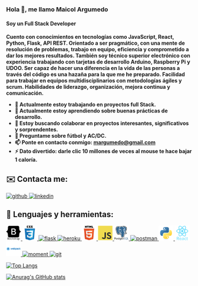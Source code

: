 ### Hola 👋, me llamo Maicol Argumedo

<h4>Soy un Full Stack Developer<h4/>

<p>Cuento con conocimientos en tecnologías como JavaScript, React, Python, Flask, API REST. Orientado a ser pragmático, con una mente de resolución de problemas, trabajo en equipo, eficiencia y comprometido a dar los mejores resultados. También soy técnico superior electrónico con experiencia trabajando con tarjetas de desarrollo Arduino, Raspberry Pi y UDOO. Ser capaz de hacer una diferencia en la vida de las personas a través del código es una hazaña para la que me he preparado. Facilidad para trabajar en equipos multidisciplinarios con metodologías ágiles y scrum. Habilidades de liderazgo, organización, mejora continua y comunicación.</p>
  
- 🔭 Actualmente estoy trabajando en proyectos full Stack.
- 🌱 Actualmente estoy aprendiendo sobre buenas prácticas de desarrollo.
- 👯 Estoy buscando colaborar en proyectos interesantes, significativos y sorprendentes. 
- 💬 Preguntame sobre fútbol y AC/DC.
- 📫 Ponte en contacto conmigo: margumedo@gmail.com
- ⚡ Dato divertido: darle clic 10 millones de veces al mouse te hace bajar 1 caloría.
  
<h2>✉️ Contacta me:</h2>
<p dir="auto">
  <a href="https://github.com/Margumedo">
    <img src="https://i.ibb.co/3sVvsbq/image.png" alt="github" height="40" style="max-width: 100%;">
  </a>  
  <a href="https://www.linkedin.com/in/maicol-argumedo-857407140/" rel="nofollow">
    <img src="https://i.ibb.co/vP9knkz/image-1.png" alt="linkedin" height="40" style="max-width: 100%;">
  </a>
</p>
<h2>🧰 Lenguajes y herramientas:</h2>
  <p align="left" dir="auto"> <a href="https://getbootstrap.com" rel="nofollow"> <img src="https://raw.githubusercontent.com/devicons/devicon/master/icons/bootstrap/bootstrap-plain-wordmark.svg" alt="bootstrap" width="40" height="40" style="max-width: 100%;"> </a> <a href="https://www.w3schools.com/css/" rel="nofollow"> <img src="https://raw.githubusercontent.com/devicons/devicon/master/icons/css3/css3-original-wordmark.svg" alt="css3" width="40" height="40" style="max-width: 100%;"> </a> <a href="https://flask.palletsprojects.com/" rel="nofollow"> <img src="https://i.ibb.co/qRN9Rrm/image-1.png" alt="flask" width="40" height="40" data-canonical-src="https://www.vectorlogo.zone/logos/pocoo_flask/pocoo_flask-icon.svg" style="max-width: 100%;"> </a> <a href="https://heroku.com" rel="nofollow"> <img src="https://camo.githubusercontent.com/df12cb598044a3f38efc1f45e3580558c324cf8789b79487125044eeebcc4dee/68747470733a2f2f7777772e766563746f726c6f676f2e7a6f6e652f6c6f676f732f6865726f6b752f6865726f6b752d69636f6e2e737667" alt="heroku" width="40" height="40" data-canonical-src="https://www.vectorlogo.zone/logos/heroku/heroku-icon.svg" style="max-width: 100%;"> </a> <a href="https://www.w3.org/html/" rel="nofollow"> <img src="https://raw.githubusercontent.com/devicons/devicon/master/icons/html5/html5-original-wordmark.svg" alt="html5" width="40" height="40" style="max-width: 100%;"> </a> <a href="https://developer.mozilla.org/en-US/docs/Web/JavaScript" rel="nofollow"> <img src="https://raw.githubusercontent.com/devicons/devicon/master/icons/javascript/javascript-original.svg" alt="javascript" width="40" height="40" style="max-width: 100%;"> </a> <a href="https://www.postgresql.org" rel="nofollow"> <img src="https://raw.githubusercontent.com/devicons/devicon/master/icons/postgresql/postgresql-original-wordmark.svg" alt="postgresql" width="40" height="40" style="max-width: 100%;"> </a> </a> <a href="https://postman.com" rel="nofollow"> <img src="https://camo.githubusercontent.com/93b32389bf746009ca2370de7fe06c3b5146f4c99d99df65994f9ced0ba41685/68747470733a2f2f7777772e766563746f726c6f676f2e7a6f6e652f6c6f676f732f676574706f73746d616e2f676574706f73746d616e2d69636f6e2e737667" alt="postman" width="40" height="40" data-canonical-src="https://www.vectorlogo.zone/logos/getpostman/getpostman-icon.svg" style="max-width: 100%;"> </a> <a href="https://www.python.org" rel="nofollow"> <img src="https://raw.githubusercontent.com/devicons/devicon/master/icons/python/python-original.svg" alt="python" width="40" height="40" style="max-width: 100%;"> </a> <a href="https://reactjs.org/" rel="nofollow"> <img src="https://raw.githubusercontent.com/devicons/devicon/master/icons/react/react-original-wordmark.svg" alt="react" width="40" height="40" style="max-width: 100%;"> </a> <a href="https://webpack.js.org" rel="nofollow"> <img src="https://raw.githubusercontent.com/devicons/devicon/d00d0969292a6569d45b06d3f350f463a0107b0d/icons/webpack/webpack-original-wordmark.svg" alt="webpack" width="40" height="40" style="max-width: 100%;"> </a> <a href="https://momentjs.com/" rel="nofollow"> <img src="https://user-images.githubusercontent.com/81428361/137525372-9e24f5bd-d567-4e4d-830d-8d264dd7abcb.png" alt="moment" width="40" height="40" style="max-width: 100%;"></a><a href="https://git-scm.com/" rel="nofollow"> <img src="https://camo.githubusercontent.com/fbfcb9e3dc648adc93bef37c718db16c52f617ad055a26de6dc3c21865c3321d/68747470733a2f2f7777772e766563746f726c6f676f2e7a6f6e652f6c6f676f732f6769742d73636d2f6769742d73636d2d69636f6e2e737667" alt="git" width="40" height="40" data-canonical-src="https://www.vectorlogo.zone/logos/git-scm/git-scm-icon.svg" style="max-width: 100%;"> </a> </p>
  

  
[![Top Langs](https://github-readme-stats.vercel.app/api/top-langs/?username=margumedo)](https://github.com/margumedo/github-readme-stats)

[![Anurag's GitHub stats](https://github-readme-stats.vercel.app/api?username=margumedo)](https://github.com/margumedo/github-readme-stats)

  
  
<!--
**Margumedo/margumedo** is a ✨ _special_ ✨ repository because its `README.md` (this file) appears on your GitHub profile.
-->
